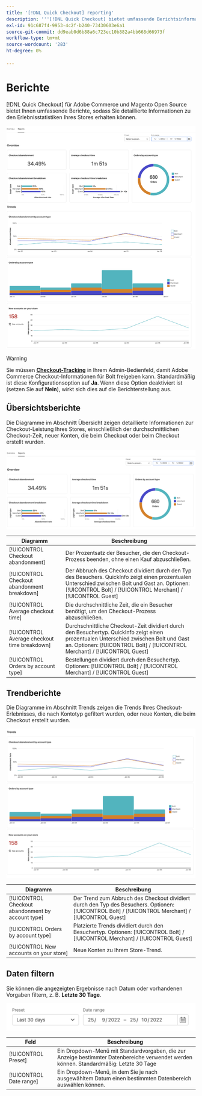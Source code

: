 ```yaml
---
title: '[!DNL Quick Checkout] reporting'
description: '''[!DNL Quick Checkout] bietet umfassende Berichtsinformationen."'
exl-id: 91c687f4-9953-4c2f-b240-73430603e6a1
source-git-commit: dd9eab0d6b88a6c723ec10b882a4bb668d66973f
workflow-type: tm+mt
source-wordcount: '283'
ht-degree: 0%

---
```


# Berichte

[!DNL Quick Checkout] für Adobe Commerce und Magento Open Source bietet Ihnen umfassende Berichte, sodass Sie detaillierte Informationen zu den Erlebnisstatistiken Ihres Stores erhalten können.

![Berichtansicht](assets/reports-view-big-checkout.png)

>[!WARNING]
>
> Sie müssen [**Checkout-Tracking**](../quick-checkout/settings-quick-checkout.md) in Ihrem Admin-Bedienfeld, damit Adobe Commerce Checkout-Informationen für Bolt freigeben kann. Standardmäßig ist diese Konfigurationsoption auf **Ja**. Wenn diese Option deaktiviert ist (setzen Sie auf **Nein**), wirkt sich dies auf die Berichterstellung aus.

## Übersichtsberichte

Die Diagramme im Abschnitt Übersicht zeigen detaillierte Informationen zur Checkout-Leistung Ihres Stores, einschließlich der durchschnittlichen Checkout-Zeit, neuer Konten, die beim Checkout oder beim Checkout erstellt wurden.

![Berichtübersicht](assets/overview-report-checkout.png)

| Diagramm | Beschreibung |
|---|---|
| [!UICONTROL Checkout abandonment] | Der Prozentsatz der Besucher, die den Checkout-Prozess beenden, ohne einen Kauf abzuschließen. |
| [!UICONTROL Checkout abandonment breakdown] | Der Abbruch des Checkout dividiert durch den Typ des Besuchers. QuickInfo zeigt einen prozentualen Unterschied zwischen Bolt und Gast an. Optionen: [!UICONTROL Bolt] / [!UICONTROL Merchant] / [!UICONTROL Guest] |
| [!UICONTROL Average checkout time] | Die durchschnittliche Zeit, die ein Besucher benötigt, um den Checkout-Prozess abzuschließen. |
| [!UICONTROL Average checkout time breakdown] | Durchschnittliche Checkout-Zeit dividiert durch den Besuchertyp. QuickInfo zeigt einen prozentualen Unterschied zwischen Bolt und Gast an. Optionen: [!UICONTROL Bolt] / [!UICONTROL Merchant] / [!UICONTROL Guest] |
| [!UICONTROL Orders by account type] | Bestellungen dividiert durch den Besuchertyp. Optionen: [!UICONTROL Bolt] / [!UICONTROL Merchant] / [!UICONTROL Guest] |

## Trendberichte

Die Diagramme im Abschnitt Trends zeigen die Trends Ihres Checkout-Erlebnisses, die nach Kontotyp gefiltert wurden, oder neue Konten, die beim Checkout erstellt wurden.

![Berichtstrends](assets/trends-report-checkout.png)

| Diagramm | Beschreibung |
|---|---|
| [!UICONTROL Checkout abandonment by account type] | Der Trend zum Abbruch des Checkout dividiert durch den Typ des Besuchers. Optionen: [!UICONTROL Bolt] / [!UICONTROL Merchant] / [!UICONTROL Guest] |
| [!UICONTROL Orders by account type] | Platzierte Trends dividiert durch den Besuchertyp. Optionen: [!UICONTROL Bolt] / [!UICONTROL Merchant] / [!UICONTROL Guest] |
| [!UICONTROL New accounts on your store] | Neue Konten zu Ihrem Store-Trend. |

## Daten filtern

Sie können die angezeigten Ergebnisse nach Datum oder vorhandenen Vorgaben filtern, z. B. **Letzte 30 Tage**.

![Filteransicht](assets/filter-view.png)

| Feld | Beschreibung |
|---|---|
| [!UICONTROL Preset] | Ein Dropdown-Menü mit Standardvorgaben, die zur Anzeige bestimmter Datenbereiche verwendet werden können. Standardmäßig: Letzte 30 Tage |
| [!UICONTROL Date range] | Ein Dropdown-Menü, in dem Sie je nach ausgewähltem Datum einen bestimmten Datenbereich auswählen können. |
